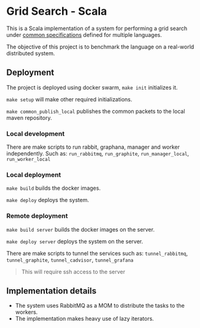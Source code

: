 # Grid Search - Scala

This is a Scala implementation of a system for performing a grid search under [common specifications](https://github.com/tpf-concurrent-benchmarks/docs/tree/main/grid_search) defined for multiple languages.

The objective of this project is to benchmark the language on a real-world distributed system.

## Deployment

The project is deployed using docker swarm, `make init` initializes it.

`make setup` will make other required initializations.

`make common_publish_local` publishes the common packets to the local maven repository.

### Local development

There are make scripts to run rabbit, graphana, manager and worker independently.
Such as: `run_rabbitmq`, `run_graphite`, `run_manager_local`, `run_worker_local`

### Local deployment

`make build` builds the docker images.

`make deploy` deploys the system.

### Remote deployment

`make build server` builds the docker images on the server.

`make deploy server` deploys the system on the server.

There are make scripts to tunnel the services such as: `tunnel_rabbitmq`, `tunnel_graphite`, `tunnel_cadvisor`, `tunnel_grafana`

> This will require ssh access to the server

## Implementation details

- The system uses RabbitMQ as a MOM to distribute the tasks to the workers.
- The implementation makes heavy use of lazy iterators.
